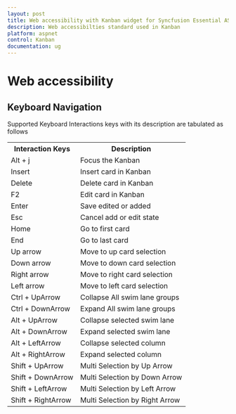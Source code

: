 ```yaml
---
layout: post
title: Web accessibility with Kanban widget for Syncfusion Essential ASP.NET
description: Web accessibilties standard used in Kanban
platform: aspnet
control: Kanban
documentation: ug
---
```


# Web accessibility

## Keyboard Navigation

Supported Keyboard Interactions keys with its description are tabulated as follows

<table>
    <tr>
        <th>
            Interaction Keys
        </th>
        <th>
            Description
        </th>
    </tr>
    <tr>
        <td>
            Alt + j
        </td>
        <td>
            Focus the Kanban
        </td>
    </tr>
    <tr>
        <td>
            Insert
        </td>
        <td>
            Insert card in Kanban
        </td>
    </tr>
    <tr>
        <td>
            Delete
        </td>
        <td>
            Delete card in Kanban
        </td>
    </tr>
    <tr>
        <td>
            F2
        </td>
        <td>
            Edit card in Kanban
        </td>
    </tr>
    <tr>
        <td>
            Enter
        </td>
        <td>
            Save edited or added
        </td>
    </tr>
    <tr>
        <td>
            Esc
        </td>
        <td>
            Cancel add or edit state
        </td>
    </tr>
    <tr>
        <td>
            Home
        </td>
        <td>
            Go to first card
        </td>
    </tr>
    <tr>
        <td>
            End
        </td>
        <td>
            Go to last card
        </td>
    </tr>
    <tr>
        <td>
            Up arrow
        </td>
        <td>
            Move to up card selection
        </td>
    </tr>
    <tr>
        <td>
            Down arrow
        </td>
        <td>
            Move to down card selection
        </td>
    </tr>
    <tr>
        <td>
            Right arrow
        </td>
        <td>
            Move to right card selection
        </td>
    </tr>
    <tr>
        <td>
            Left arrow
        </td>
        <td>
            Move to left card selection
        </td>
    </tr>
    <tr>
        <td>
            Ctrl + UpArrow
        </td>
        <td>
            Collapse All swim lane groups
        </td>
    </tr>
    <tr>
        <td>
            Ctrl + DownArrow
        </td>
        <td>
            Expand All swim lane groups
        </td>
    </tr>
    <tr>
        <td>
            Alt + UpArrow
        </td>
        <td>
            Collapse selected swim lane
        </td>
    </tr>
    <tr>
        <td>
            Alt + DownArrow
        </td>
        <td>
            Expand selected swim lane
        </td>
    </tr>
    <tr>
        <td>
            Alt + LeftArrow
        </td>
        <td>
            Collapse selected column
        </td>
    </tr>
    <tr>
        <td>
            Alt + RightArrow
        </td>
        <td>
            Expand selected column
        </td>
    </tr>
    <tr>
        <td>
            Shift + UpArrow
        </td>
        <td>
            Multi Selection by Up Arrow
        </td>
    </tr>
    <tr>
        <td>
            Shift + DownArrow
        </td>
        <td>
            Multi Selection by Down Arrow
        </td>
    </tr>
    <tr>
        <td>
            Shift + LeftArrow
        </td>
        <td>
            Multi Selection by Left Arrow
        </td>
    </tr>
    <tr>
        <td>
            Shift + RightArrow
        </td>
        <td>
            Multi Selection by Right Arrow
        </td>
    </tr>
</table>






